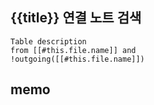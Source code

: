 ## {{title}} 연결 노트 검색

```dataview
Table description
from [[#this.file.name]] and
!outgoing([[#this.file.name]])
```

## memo